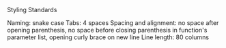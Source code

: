 Styling Standards

Naming: snake case
Tabs: 4 spaces
Spacing and alignment: no space after opening parenthesis, no space before closing parenthesis in function's parameter list,
                       opening curly brace on new line
Line length: 80 columns
